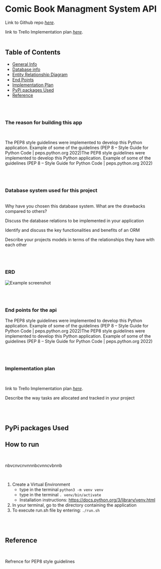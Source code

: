# **Comic Book Managment System API**

Link to Github repo [_here_](http).

link to Trello Implementation plan [_here_](http).
<br>
<br>

## Table of Contents

- [General Info](#the-reason-for-building-this-app)
- [Database info](#database-system-used-for-this-project)
- [Entity Relationship Diagram](#erd)
- [End Points](#end-points-for-the-api)
- [Implementation Plan](#implementation-plan)
- [PyPi packages Used](#pypi-packages-used)
- [Reference](#reference)

<br>
<br>

### **The reason for building this app**

<br>

The PEP8 style guidelines were implemented to develop this Python application.
Example of some of the guidelines (PEP 8 – Style Guide for Python Code | peps.python.org 2022)The PEP8 style guidelines were implemented to develop this Python application.
Example of some of the guidelines (PEP 8 – Style Guide for Python Code | peps.python.org 2022)

<br>
<br>

### **Database system used for this project**

<br>
Why have you chosen this database system. What are the drawbacks compared to others?

Discuss the database relations to be implemented in your application

Identify and discuss the key functionalities and benefits of an ORM

Describe your projects models in terms of the relationships they have with each other

<br>
<br>

### **ERD**

![Example screenshot](/docs/Screen%20Shots.png)

<br>
<br>

### **End points for the api**

The PEP8 style guidelines were implemented to develop this Python application.
Example of some of the guidelines (PEP 8 – Style Guide for Python Code | peps.python.org 2022)The PEP8 style guidelines were implemented to develop this Python application.
Example of some of the guidelines (PEP 8 – Style Guide for Python Code | peps.python.org 2022)

<br>
<br>

### **Implementation plan**

<br>

link to Trello Implementation plan [_here_](http;).

Describe the way tasks are allocated and tracked in your project

<br>
<br>

## **PyPi packages Used**

## **How to run**

<br>

nbvcnvcnvnnnbcvnncvbnnb

<br>

1. Create a Virtual Environment
   - type in the terminal `python3 -m venv venv`
   - type in the terminal `. venv/bin/activate`
   - Installation instructions: https://docs.python.org/3/library/venv.html
2. In your terminal, go to the directory containing the application
3. To execute run.sh file by entering: `./run.sh`

<br>
<br>

## **Reference**

<br>

Refrence for PEP8 style guidelines
